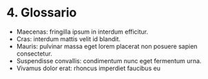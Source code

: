 # 4. Glossario
 
* Maecenas: fringilla ipsum in interdum efficitur.
* Cras: interdum mattis velit id blandit.
* Mauris: pulvinar massa eget lorem placerat non posuere sapien consectetur.
* Suspendisse convallis: condimentum nunc eget fermentum urna.
* Vivamus dolor erat: rhoncus imperdiet faucibus eu